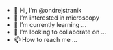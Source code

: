 - 👋 Hi, I’m @ondrejstranik
- 👀 I’m interested in microscopy
- 🌱 I’m currently learning ...
- 💞️ I’m looking to collaborate on ...
- 📫 How to reach me ...

<!---
ondrejstranik/ondrejstranik is a ✨ special ✨ repository because its `README.md` (this file) appears on your GitHub profile.
You can click the Preview link to take a look at your changes.
--->
